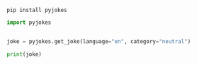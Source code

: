 `pip install pyjokes`

```python
import pyjokes


joke = pyjokes.get_joke(language="en", category="neutral")

print(joke)
```
